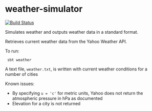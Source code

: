 # weather-simulator

[![Build Status](https://travis-ci.org/alankstewart/weather-simulator.svg?branch=master)](https://travis-ci.org/alankstewart/weather-simulator)

Simulates weather and outputs weather data in a standard format.

Retrieves current weather data from the Yahoo Weather API.

To run:

```
 sbt weather

```

A text file, `weather.txt`, is written with current weather conditions for a number of cities

Known issues:

* By specifying `u = 'c'` for metric units, Yahoo does not return the atmospheric pressure in hPa as documented
* Elevation for a city is not returned

